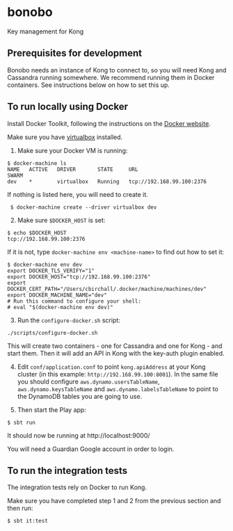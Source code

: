 # bonobo

Key management for Kong

## Prerequisites for development

Bonobo needs an instance of Kong to connect to, so you will need Kong and Cassandra running somewhere. We recommend running them in Docker containers. See instructions below on how to set this up.

## To run locally using Docker

Install Docker Toolkit, following the instructions on the [Docker website](http://docs.docker.com/).

Make sure you have [virtualbox](https://www.virtualbox.org/) installed.

1. Make sure your Docker VM is running:

  ```
  $ docker-machine ls
  NAME   ACTIVE   DRIVER       STATE     URL                         SWARM
  dev    *        virtualbox   Running   tcp://192.168.99.100:2376
  ```

 If nothing is listed here, you will need to create it.
 
 ```
  $ docker-machine create --driver virtualbox dev
 ```

2. Make sure `$DOCKER_HOST` is set:

  ```
  $ echo $DOCKER_HOST
  tcp://192.168.99.100:2376
  ```
  
  If it is not, type `docker-machine env <machine-name>` to find out how to set it:
  
  ```
  $ docker-machine env dev
  export DOCKER_TLS_VERIFY="1"
  export DOCKER_HOST="tcp://192.168.99.100:2376"
  export DOCKER_CERT_PATH="/Users/cbirchall/.docker/machine/machines/dev"
  export DOCKER_MACHINE_NAME="dev"
  # Run this command to configure your shell:
  # eval "$(docker-machine env dev)"
  ```

3. Run the `configure-docker.sh` script:

  ```
  ./scripts/configure-docker.sh
  ```
  This will create two containers - one for Cassandra and one for Kong - and start them. Then it will add an API in Kong with the key-auth plugin enabled.

4. Edit `conf/application.conf` to point `kong.apiAddress` at your Kong cluster (in this example: `http://192.168.99.100:8001`). In the same file you should configure `aws.dynamo.usersTableName`, `aws.dynamo.keysTableName` and `aws.dynamo.labelsTableName` to point to the DynamoDB tables you are going to use.

5. Then start the Play app:

  ```
  $ sbt run
  ```
  
  It should now be running at http://localhost:9000/
  
  You will need a Guardian Google account in order to login.

## To run the integration tests

The integration tests rely on Docker to run Kong.

Make sure you have completed step 1 and 2 from the previous section and then run:

```
$ sbt it:test
```
